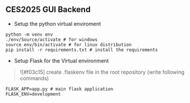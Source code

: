## CES2025 GUI Backend 

* Setup the python virtual enviroment 
```
python -m venv env 
./env/Source/activate # for windows 
source env/bin/activate # for linux distribution
pip install -r requirements.txt # install the requirements 
```

* Setup Flask for the Virtual environment 
>![#f03c15] create .flaskenv file in the root repository (write following commands)
```
FLASK_APP=app.py # main flask application 
FLASK_ENV=development
```